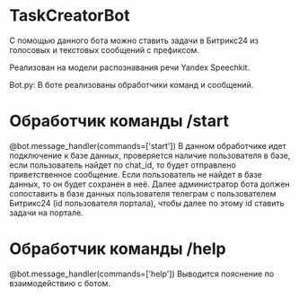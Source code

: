 # TaskCreatorBot 

С помощью данного бота можно ставить задачи в Битрикс24 из голосовых и текстовых сообщений с префиксом.

Реализован на модели распознавания речи Yandex Speechkit.

Bot.py:
В боте реализованы обработчики команд и сообщений.

# Обработчик команды /start
@bot.message_handler(commands=['start'])
В данном обработчике идет подключение к базе данных, проверяется наличие пользователя в базе, если пользователь найдет по chat_id, то будет отправлено приветственное сообщение.
Если пользователь не найдет в базе данных, то он будет сохранен в неё.
Далее администратор бота должен сопоставить в базе данных пользователя телеграм с пользователем Битрикс24 (id пользователя портала), чтобы далее по этому id ставить задачи на портале.

# Обработчик команды /help
@bot.message_handler(commands=['help'])
Выводится пояснение по взаимодействию с ботом.


